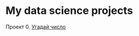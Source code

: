 # My data science projects 


Проект 0. [Угадай число](https://github.com/hobbitdakil/My-DataScience-Projects/tree/default/project_0)
